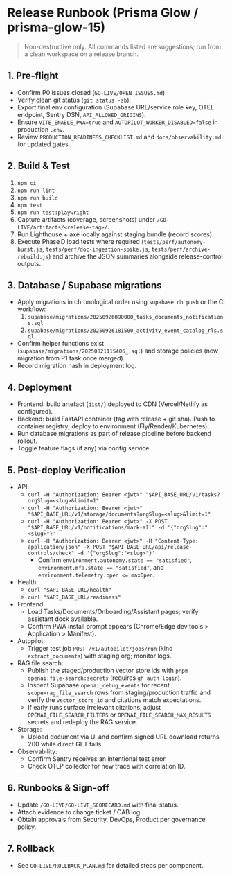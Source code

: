 # Release Runbook (Prisma Glow / prisma-glow-15)

> Non-destructive only. All commands listed are suggestions; run from a clean workspace on a release branch.

## 1. Pre-flight
- Confirm P0 issues closed (`GO-LIVE/OPEN_ISSUES.md`).
- Verify clean git status (`git status -sb`).
- Export final env configuration (Supabase URL/service role key, OTEL endpoint, Sentry DSN, `API_ALLOWED_ORIGINS`).
- Ensure `VITE_ENABLE_PWA=true` and `AUTOPILOT_WORKER_DISABLED=false` in production `.env`.
- Review `PRODUCTION_READINESS_CHECKLIST.md` and `docs/observability.md` for updated gates.

## 2. Build & Test
1. `npm ci`
2. `npm run lint`
3. `npm run build`
4. `npm test`
5. `npm run test:playwright`
6. Capture artifacts (coverage, screenshots) under `/GO-LIVE/artifacts/<release-tag>/`.
7. Run Lighthouse + axe locally against staging bundle (record scores).
8. Execute Phase D load tests where required (`tests/perf/autonomy-burst.js`,
   `tests/perf/doc-ingestion-spike.js`, `tests/perf/archive-rebuild.js`) and
   archive the JSON summaries alongside release-control outputs.

## 3. Database / Supabase migrations
- Apply migrations in chronological order using `supabase db push` or the CI workflow:
  1. `supabase/migrations/20250926090000_tasks_documents_notifications.sql`
  2. `supabase/migrations/20250926181500_activity_event_catalog_rls.sql`
- Confirm helper functions exist (`supabase/migrations/20250821115406_.sql`) and storage policies (new migration from P1 task once merged).
- Record migration hash in deployment log.

## 4. Deployment
- Frontend: build artefact (`dist/`) deployed to CDN (Vercel/Netlify as configured).
- Backend: build FastAPI container (tag with release + git sha). Push to container registry; deploy to environment (Fly/Render/Kubernetes).
- Run database migrations as part of release pipeline before backend rollout.
- Toggle feature flags (if any) via config service.

## 5. Post-deploy Verification
- API:
  - `curl -H "Authorization: Bearer <jwt>" "$API_BASE_URL/v1/tasks?orgSlug=<slug>&limit=1"`
  - `curl -H "Authorization: Bearer <jwt>" "$API_BASE_URL/v1/storage/documents?orgSlug=<slug>&limit=1"`
  - `curl -H "Authorization: Bearer <jwt>" -X POST "$API_BASE_URL/v1/notifications/mark-all" -d '{"orgSlug":"<slug>"}'`
  - `curl -H "Authorization: Bearer <jwt>" -H "Content-Type: application/json" -X POST "$API_BASE_URL/api/release-controls/check" -d '{"orgSlug":"<slug>"}'`
    - Confirm `environment.autonomy.state == "satisfied"`, `environment.mfa.state == "satisfied"`, and `environment.telemetry.open <= maxOpen`.
- Health:
  - `curl "$API_BASE_URL/health"`
  - `curl "$API_BASE_URL/readiness"`
- Frontend:
  - Load Tasks/Documents/Onboarding/Assistant pages; verify assistant dock available.
  - Confirm PWA install prompt appears (Chrome/Edge dev tools > Application > Manifest).
- Autopilot:
  - Trigger test job `POST /v1/autopilot/jobs/run` (kind `extract_documents`) with staging org; monitor logs.
- RAG file search:
  - Publish the staged/production vector store ids with `pnpm openai:file-search:secrets` (requires `gh auth login`).
  - Inspect Supabase `openai_debug_events` for recent `scope=rag_file_search` rows from staging/production traffic and verify the `vector_store_id` and citations match expectations.
  - If early runs surface irrelevant citations, adjust `OPENAI_FILE_SEARCH_FILTERS` or `OPENAI_FILE_SEARCH_MAX_RESULTS` secrets and redeploy the RAG service.
- Storage:
  - Upload document via UI and confirm signed URL download returns 200 while direct GET fails.
- Observability:
  - Confirm Sentry receives an intentional test error.
  - Check OTLP collector for new trace with correlation ID.

## 6. Runbooks & Sign-off
- Update `/GO-LIVE/GO-LIVE_SCORECARD.md` with final status.
- Attach evidence to change ticket / CAB log.
- Obtain approvals from Security, DevOps, Product per governance policy.

## 7. Rollback
- See `GO-LIVE/ROLLBACK_PLAN.md` for detailed steps per component.

